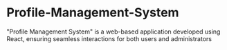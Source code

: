 # Profile-Management-System
"Profile Management System" is a web-based application developed using React, ensuring seamless interactions for both users and administrators
